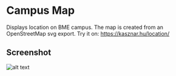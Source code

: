 # Campus Map
Displays location on BME campus. The map is created from an OpenStreetMap svg export. 
Try it on: https://kasznar.hu/location/
## Screenshot 
![alt text](http://www.kasznar.hu/location.png)